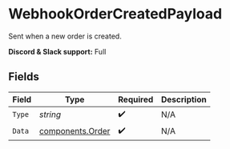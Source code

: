 # WebhookOrderCreatedPayload

Sent when a new order is created.

**Discord & Slack support:** Full


## Fields

| Field                                                | Type                                                 | Required                                             | Description                                          |
| ---------------------------------------------------- | ---------------------------------------------------- | ---------------------------------------------------- | ---------------------------------------------------- |
| `Type`                                               | *string*                                             | :heavy_check_mark:                                   | N/A                                                  |
| `Data`                                               | [components.Order](../../models/components/order.md) | :heavy_check_mark:                                   | N/A                                                  |